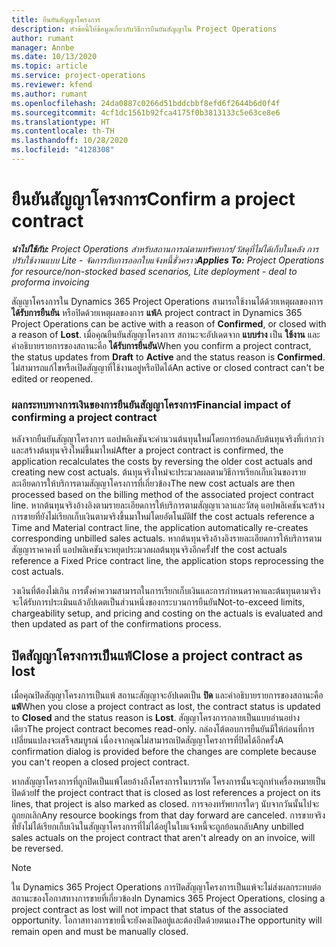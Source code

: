 ```yaml
---
title: ยืนยันสัญญาโครงการ
description: หัวข้อนี้ให้ข้อมูลเกี่ยวกับวิธีการยืนยันสัญญาใน Project Operations
author: rumant
manager: Annbe
ms.date: 10/13/2020
ms.topic: article
ms.service: project-operations
ms.reviewer: kfend
ms.author: rumant
ms.openlocfilehash: 24da0887c0266d51bddcbbf8efd6f2644b6d0f4f
ms.sourcegitcommit: 4cf1dc1561b92fca4175f0b3813133c5e63ce8e6
ms.translationtype: HT
ms.contentlocale: th-TH
ms.lasthandoff: 10/28/2020
ms.locfileid: "4128308"
---
```

# <a name="confirm-a-project-contract"></a><span data-ttu-id="b79bd-103">ยืนยันสัญญาโครงการ</span><span class="sxs-lookup"><span data-stu-id="b79bd-103">Confirm a project contract</span></span>

<span data-ttu-id="b79bd-104">_**นำไปใช้กับ:** Project Operations สำหรับสถานการณ์ตามทรัพยากร/วัสดุที่ไม่ได้เก็บในคลัง การปรับใช้งานแบบ Lite - จัดการกับการออกใบแจ้งหนี้ชั่วคราว_</span><span class="sxs-lookup"><span data-stu-id="b79bd-104">_**Applies To:** Project Operations for resource/non-stocked based scenarios, Lite deployment - deal to proforma invoicing_</span></span>

<span data-ttu-id="b79bd-105">สัญญาโครงการใน Dynamics 365 Project Operations สามารถใช้งานได้ด้วยเหตุผลของการ **ได้รับการยืนยัน** หรือปิดด้วยเหตุผลของการ **แพ้**</span><span class="sxs-lookup"><span data-stu-id="b79bd-105">A project contract in Dynamics 365 Project Operations can be active with a reason of **Confirmed**, or closed with a reason of **Lost**.</span></span> <span data-ttu-id="b79bd-106">เมื่อคุณยืนยันสัญญาโครงการ สถานะจะอัปเดตจาก **แบบร่าง** เป็น **ใช้งาน** และคำอธิบายรายการของสถานะคือ **ได้รับการยืนยัน**</span><span class="sxs-lookup"><span data-stu-id="b79bd-106">When you confirm a project contract, the status updates from **Draft** to **Active** and the status reason is **Confirmed**.</span></span> <span data-ttu-id="b79bd-107">ไม่สามารถแก้ไขหรือเปิดสัญญาที่ใช้งานอยู่หรือปิดได้</span><span class="sxs-lookup"><span data-stu-id="b79bd-107">An active or closed contract can't be edited or reopened.</span></span> 

### <a name="financial-impact-of-confirming-a-project-contract"></a><span data-ttu-id="b79bd-108">ผลกระทบทางการเงินของการยืนยันสัญญาโครงการ</span><span class="sxs-lookup"><span data-stu-id="b79bd-108">Financial impact of confirming a project contract</span></span>

<span data-ttu-id="b79bd-109">หลังจากยืนยันสัญญาโครงการ แอปพลิเคชันจะคำนวนต้นทุนใหม่โดยการย้อนกลับต้นทุนจริงที่เก่ากว่าและสร้างต้นทุนจริงใหม่ขึ้นมาใหม่</span><span class="sxs-lookup"><span data-stu-id="b79bd-109">After a project contract is confirmed, the application recalculates the costs by reversing the older cost actuals and creating new cost actuals.</span></span> <span data-ttu-id="b79bd-110">ต้นทุนจริงใหม่จะประมวลผลตามวิธีการเรียกเก็บเงินของรายละเอียดการให้บริการตามสัญญาโครงการที่เกี่ยวข้อง</span><span class="sxs-lookup"><span data-stu-id="b79bd-110">The new cost actuals are then processed based on the billing method of the associated project contract line.</span></span> <span data-ttu-id="b79bd-111">หากต้นทุนจริงอ้างอิงตามรายละเอียดการให้บริการตามสัญญาเวลาและวัสดุ แอปพลิเคชันจะสร้างการขายที่ยังไม่เรียกเก็บเงินตามจริงขึ้นมาใหม่โดยอัตโนมัติ</span><span class="sxs-lookup"><span data-stu-id="b79bd-111">If the cost actuals reference a Time and Material contract line, the application automatically re-creates corresponding unbilled sales actuals.</span></span> <span data-ttu-id="b79bd-112">หากต้นทุนจริงอ้างอิงรายละเอียดการให้บริการตามสัญญาราคาคงที่ แอปพลิเคชันจะหยุดประมวลผลต้นทุนจริงอีกครั้ง</span><span class="sxs-lookup"><span data-stu-id="b79bd-112">If the cost actuals reference a Fixed Price contract line, the application stops reprocessing the cost actuals.</span></span>

<span data-ttu-id="b79bd-113">วงเงินที่ต้องไม่เกิน การตั้งค่าความสามารถในการเรียกเก็บเงินและการกำหนดราคาและต้นทุนตามจริงจะได้รับการประเมินแล้วอัปเดตเป็นส่วนหนึ่งของกระบวนการยืนยัน</span><span class="sxs-lookup"><span data-stu-id="b79bd-113">Not-to-exceed limits, chargeability setup, and pricing and costing on the actuals is evaluated and then updated as part of the confirmations process.</span></span>

## <a name="close-a-project-contract-as-lost"></a><span data-ttu-id="b79bd-114">ปิดสัญญาโครงการเป็นแพ้</span><span class="sxs-lookup"><span data-stu-id="b79bd-114">Close a project contract as lost</span></span>

<span data-ttu-id="b79bd-115">เมื่อคุณปิดสัญญาโครงการเป็นแพ้ สถานะสัญญาจะอัปเดตเป็น **ปิด** และคำอธิบายรายการของสถานะคือ **แพ้**</span><span class="sxs-lookup"><span data-stu-id="b79bd-115">When you close a project contract as lost, the contract status is updated to **Closed** and the status reason is **Lost**.</span></span> <span data-ttu-id="b79bd-116">สัญญาโครงการกลายเป็นแบบอ่านอย่างเดียว</span><span class="sxs-lookup"><span data-stu-id="b79bd-116">The project contract becomes read-only.</span></span> <span data-ttu-id="b79bd-117">กล่องโต้ตอบการยืนยันมีให้ก่อนที่การเปลี่ยนแปลงจะเสร็จสมบูรณ์ เนื่องจากคุณไม่สามารถเปิดสัญญาโครงการที่ปิดได้อีกครั้ง</span><span class="sxs-lookup"><span data-stu-id="b79bd-117">A confirmation dialog is provided before the changes are complete because you can't reopen a closed project contract.</span></span>

<span data-ttu-id="b79bd-118">หากสัญญาโครงการที่ถูกปิดเป็นแพ้โดยอ้างถึงโครงการในบรรทัด โครงการนั้นจะถูกทำเครื่องหมายเป็นปิดด้วย</span><span class="sxs-lookup"><span data-stu-id="b79bd-118">If the project contract that is closed as lost references a project on its lines, that project is also marked as closed.</span></span> <span data-ttu-id="b79bd-119">การจองทรัพยากรใดๆ นับจากวันนั้นไปจะถูกยกเลิก</span><span class="sxs-lookup"><span data-stu-id="b79bd-119">Any resource bookings from that day forward are canceled.</span></span> <span data-ttu-id="b79bd-120">การขายจริงที่ยังไม่ได้เรียกเก็บเงินในสัญญาโครงการที่ไม่ได้อยู่ในใบแจ้งหนี้จะถูกย้อนกลับ</span><span class="sxs-lookup"><span data-stu-id="b79bd-120">Any unbilled sales actuals on the project contract that aren't already on an invoice, will be reversed.</span></span>

> [!NOTE]
> <span data-ttu-id="b79bd-121">ใน Dynamics 365 Project Operations การปิดสัญญาโครงการเป็นแพ้จะไม่ส่งผลกระทบต่อสถานะของโอกาสทางการขายที่เกี่ยวข้อง</span><span class="sxs-lookup"><span data-stu-id="b79bd-121">In Dynamics 365 Project Operations, closing a project contract as lost will not impact that status of the associated opportunity.</span></span> <span data-ttu-id="b79bd-122">โอกาสทางการขายนี้จะยังคงเปิดอยู่และต้องปิดด้วยตนเอง</span><span class="sxs-lookup"><span data-stu-id="b79bd-122">The opportunity will remain open and must be manually closed.</span></span>
